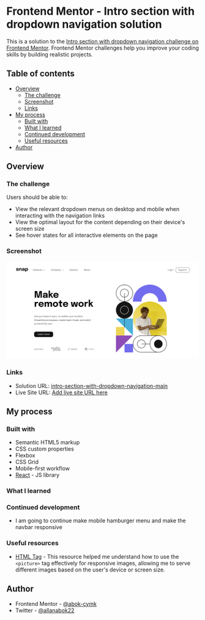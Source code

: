 # Frontend Mentor - Intro section with dropdown navigation solution

This is a solution to the [Intro section with dropdown navigation challenge on Frontend Mentor](https://www.frontendmentor.io/challenges/intro-section-with-dropdown-navigation-ryaPetHE5). Frontend Mentor challenges help you improve your coding skills by building realistic projects. 

## Table of contents

- [Overview](#overview)
  - [The challenge](#the-challenge)
  - [Screenshot](#screenshot)
  - [Links](#links)
- [My process](#my-process)
  - [Built with](#built-with)
  - [What I learned](#what-i-learned)
  - [Continued development](#continued-development)
  - [Useful resources](#useful-resources)
- [Author](#author)


## Overview

### The challenge

Users should be able to:

- View the relevant dropdown menus on desktop and mobile when interacting with the navigation links
- View the optimal layout for the content depending on their device's screen size
- See hover states for all interactive elements on the page

### Screenshot

![](./screenshot.png)

### Links

- Solution URL: [intro-section-with-dropdown-navigation-main](https://github.com/abok-cymk/intro-section-with-dropdown-navigation-main)
- Live Site URL: [Add live site URL here](https://your-live-site-url.com)

## My process

### Built with

- Semantic HTML5 markup
- CSS custom properties
- Flexbox
- CSS Grid
- Mobile-first workflow
- [React](https://reactjs.org/) - JS library

### What I learned


### Continued development
- I am going to continue make mobile hamburger menu and make the navbar responsive

### Useful resources

- [HTML <picture> Tag](https://www.w3schools.com/tags/tag_picture.asp) - This resource helped me understand how to use the `<picture>` tag effectively for responsive images, allowing me to serve different images based on the user's device or screen size.

## Author

- Frontend Mentor - [@abok-cymk](https://www.frontendmentor.io/profile/abok-cymk)
- Twitter - [@allanabok22](https://www.x.com/allanabok22)


